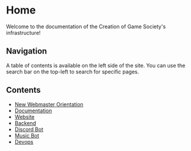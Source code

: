 # Home

Welcome to the documentation of the Creation of Game Society's infrastructure!

## Navigation

A table of contents is available on the left side of the site. You can use the search bar on the top-left to search for specific pages.

## Contents

-   [New Webmaster Orientation](new_webmaster.md)
-   [Documentation](documentation.md)
-   [Website](website/index.md)
-   [Backend](backend/index.md)
-   [Discord Bot](discord-bot/index.md)
-   [Music Bot](music-bot/index.md)
-   [Devops](devops/index.md)
